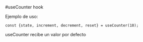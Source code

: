 #useCounter hook

Ejemplo de uso: 
```
const {state, increment, decrement, reset} = useCounter(10);

```
useCounter recibe un valor por defecto